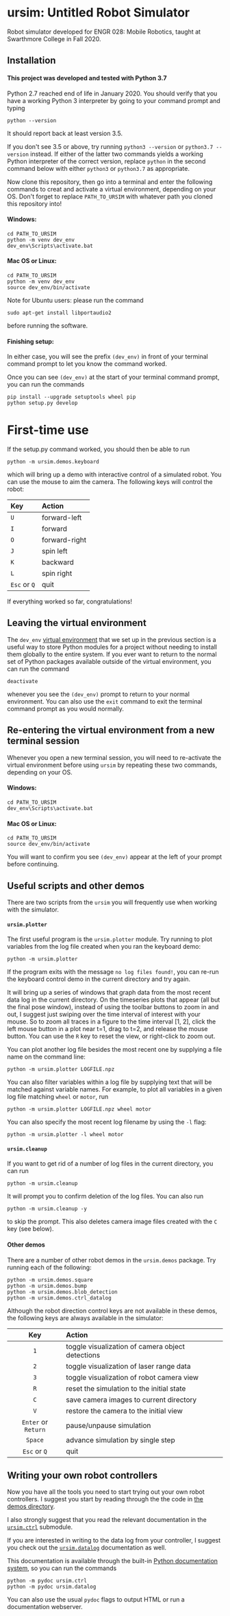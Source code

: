ursim: Untitled Robot Simulator
===============================

Robot simulator developed for ENGR 028: Mobile Robotics,
taught at Swarthmore College in Fall 2020.

Installation
------------

#### This project was developed and tested with Python 3.7

Python 2.7 reached end of life in January 2020. You should verify that
you have a working Python 3 interpreter by going to your command
prompt and typing

    python --version

It should report back at least version 3.5.

If you don't see 3.5 or above, try running `python3 --version` or
`python3.7 --version` instead. If either of the latter two commands
yields a working Python interpreter of the correct version, replace
`python` in the second command below with either `python3` or
`python3.7` as appropriate.

Now clone this repository, then go into a terminal and enter the
following commands to creat and activate a virtual environment,
depending on your OS. Don't forget to replace `PATH_TO_URSIM` with
whatever path you cloned this repository into!

#### Windows:

    cd PATH_TO_URSIM
    python -m venv dev_env
    dev_env\Scripts\activate.bat

#### Mac OS or Linux:

    cd PATH_TO_URSIM
    python -m venv dev_env
    source dev_env/bin/activate
    
Note for Ubuntu users: please run the command

    sudo apt-get install libportaudio2

before running the software.
    
#### Finishing setup:

In either case, you will see the prefix `(dev_env)` in front of your
terminal command prompt to let you know the command worked.

Once you can see `(dev_env)` at the start of your terminal command
prompt, you can run the commands

    pip install --upgrade setuptools wheel pip
    python setup.py develop
    
First-time use
==============

If the setup.py command worked, you should then be able to run

    python -m ursim.demos.keyboard

which will bring up a demo with interactive control of a simulated
robot. You can use the mouse to aim the camera. The following keys
will control the robot:

   | Key          | Action        |
   | :--          | :--           |
   | `U`          | forward-left  |
   | `I`          | forward       |
   | `O`          | forward-right |
   | `J`          | spin left     |
   | `K`          | backward      |
   | `L`          | spin right    |
   | `Esc` or `Q` | quit          |

If everything worked so far, congratulations!

Leaving the virtual environment
-------------------------------

The `dev_env`
[virtual environment](https://docs.python.org/3/library/venv.html)
that we set up in the previous section is a useful way to store Python
modules for a project without needing to install them globally to the
entire system. If you ever want to return to the normal set of Python
packages available outside of the virtual environment, you can run the
command

    deactivate

whenever you see the `(dev_env)` prompt to return to your normal
environment. You can also use the `exit` command to exit the
terminal command prompt as you would normally.

Re-entering the virtual environment from a new terminal session
---------------------------------------------------------------

Whenever you open a new terminal session, you will need to re-activate
the virtual environment before using `ursim` by repeating these two
commands, depending on your OS.

#### Windows:

    cd PATH_TO_URSIM
    dev_env\Scripts\activate.bat

#### Mac OS or Linux:

    cd PATH_TO_URSIM
    source dev_env/bin/activate

You will want to confirm you see `(dev_env)` appear at the left of
your prompt before continuing.

Useful scripts and other demos
------------------------------

There are two scripts from the `ursim` you will frequently use when
working with the simulator.

#### `ursim.plotter`

The first useful program is the `ursim.plotter` module.  Try running
to plot variables from the log file created when you ran the keyboard
demo:

    python -m ursim.plotter

If the program exits with the message `no log files found!`, you can
re-run the keyboard control demo in the current directory and try
again.

It will bring up a series of windows that graph data from the most
recent data log in the current directory. On the timeseries plots that
appear (all but the final pose window), instead of using the toolbar
buttons to zoom in and out, I suggest just swiping over the time
interval of interest with your mouse. So to zoom all traces in a
figure to the time interval [1, 2], click the left mouse button in a
plot near t=1, drag to t=2, and release the mouse button. You can use
the `R` key to reset the view, or right-click to zoom out.

You can plot another log file besides the most recent one by supplying
a file name on the command line:

    python -m ursim.plotter LOGFILE.npz

You can also filter variables within a log file by supplying text that
will be matched against variable names. For example, to plot all
variables in a given log file matching `wheel` or `motor`, run

    python -m ursim.plotter LOGFILE.npz wheel motor

You can also specify the most recent log filename by using the `-l` flag:

    python -m ursim.plotter -l wheel motor

#### `ursim.cleanup`

If you want to get rid of a number of log files in the current directory,
you can run

    python -m ursim.cleanup

It will prompt you to confirm deletion of the log files. You can also run

    python -m ursim.cleanup -y

to skip the prompt. This also deletes camera image files created with
the `C` key (see below).

#### Other demos

There are a number of other robot demos in the `ursim.demos`
package. Try running each of the following:

    python -m ursim.demos.square
    python -m ursim.demos.bump
    python -m ursim.demos.blob_detection
    python -m ursim.demos.ctrl_datalog

Although the robot direction control keys are not available in these
demos, the following keys are always available in the simulator:

   | Key                 | Action                                           |
   | :-:                 | :--                                              |
   | `1`                 | toggle visualization of camera object detections |
   | `2`                 | toggle visualization of laser range data         |
   | `3`                 | toggle visualization of robot camera view        |
   | `R`                 | reset the simulation to the initial state        |
   | `C`                 | save camera images to current directory          |
   | `V`                 | restore the camera to the initial view           |
   | `Enter` or `Return` | pause/unpause simulation                         |
   | `Space`             | advance simulation by single step                |
   | `Esc` or `Q`        | quit                                             |

Writing your own robot controllers
----------------------------------

Now you have all the tools you need to start trying out your own robot
controllers.  I suggest you start by reading through the the code in
[the demos directory](src/ursim/demos).

I also strongly suggest that you read the relevant documentation in the
[`ursim.ctrl`](src/ursim/ctrl.py) submodule.

If you are interested in writing to the data log from your controller,
I suggest you check out the [`ursim.datalog`](src/ursim/datalog.py)
documentation as well.

This documentation is available through the built-in
[Python documentation system](https://docs.python.org/3/library/pydoc.html),
so you can run the commands

    python -m pydoc ursim.ctrl
    python -m pydoc ursim.datalog

You can also use the usual `pydoc` flags to output HTML or run a
documentation webserver.
